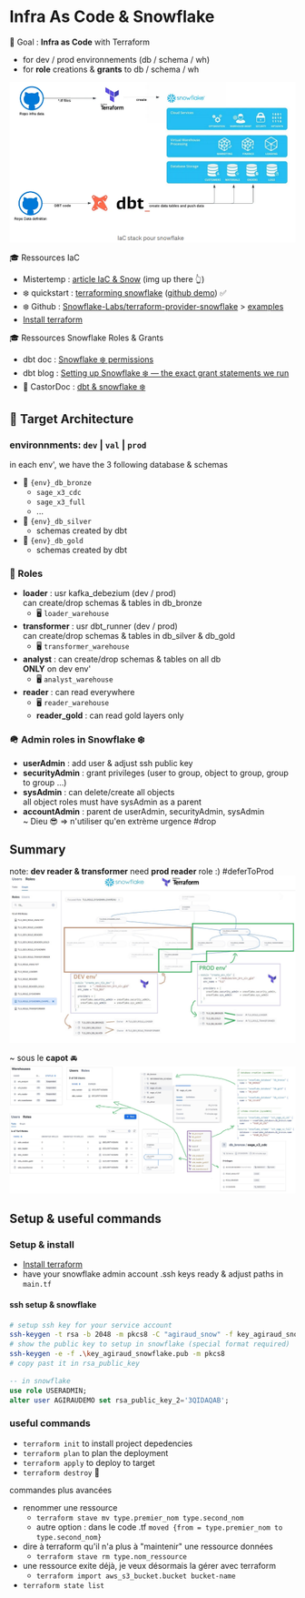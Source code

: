 # Infra As Code & Snowflake

🎯 Goal : **Infra as Code** with Terraform

- for dev / prod environnements (db / schema / wh)
- for **role** creations & **grants** to db / schema / wh

![recap](./snow_terraform_dbt.png)

🎓 Ressources IaC

- Mistertemp : [article IaC & Snow](https://tech.mistertemp.com/infra-as-code-avec-snowflake-ab961dd4d190?gi=a9060ed6cd68) (img up there 👆)
- ❄️ quickstart : [terraforming snowflake](https://quickstarts.snowflake.com/guide/terraforming_snowflake/index.html) ([github demo](https://github.com/Snowflake-Labs/sfguide-terraform-sample)) ✅
- ❄️ Github : [Snowflake-Labs/terraform-provider-snowflake](https://github.com/Snowflake-Labs/terraform-provider-snowflake) > [examples](https://github.com/Snowflake-Labs/terraform-provider-snowflake/tree/main/examples)
- [Install terraform](https://developer.hashicorp.com/terraform/install)

🎓 Ressources Snowflake Roles & Grants

- dbt doc :  [Snowflake ❄️ permissions](https://docs.getdbt.com/reference/database-permissions/snowflake-permissions)
- dbt blog :  [Setting up Snowflake ❄️ — the exact grant statements we run](https://discourse.getdbt.com/t/setting-up-snowflake-the-exact-grant-statements-we-run/439)
- 🦫 CastorDoc : [dbt & snowflake ❄️](https://www.castordoc.com/blog/dbt-snowflake)

## 🎯 Target Architecture

### environnments: `dev` | `val` | `prod`

in each env', we have the 3 following database & schemas

- 🥉 `{env}_db_bronze`
  - `sage_x3_cdc`
  - `sage_x3_full`
  - ...
- 🥈 `{env}_db_silver`
  - schemas created by dbt
- 🥇 `{env}_db_gold`
  - schemas created by dbt

### 🎯 Roles

- **loader** : usr kafka_debezium (dev / prod)\
  can create/drop schemas & tables in db_bronze
  - 🖥️ `loader_warehouse`
- **transformer** : usr dbt_runner (dev / prod)\
  can create/drop schemas & tables in db_silver & db_gold
  - 🖥️ `transformer_warehouse`
- **analyst** : can create/drop schemas & tables on all db\
  **ONLY** on dev env'
  - 🖥️ `analyst_warehouse`
- **reader** : can read everywhere
  - 🖥️ `reader_warehouse`
  - **reader_gold** : can read gold layers only

### 🪖 Admin roles in Snowflake ❄️

- **userAdmin** : add user & adjust ssh public key
- **securityAdmin** : grant privileges (user to group, object to group, group to group ...)
- **sysAdmin** : can delete/create all objects\
  all object roles must have sysAdmin as a parent
- **accountAdmin** : parent de userAdmin, securityAdmin, sysAdmin\
  ~ Dieu 😎 => n'utiliser qu'en extrème urgence #drop

## Summary

note: **dev reader & transformer** need **prod reader** role :) #deferToProd
![recap](./demo_terraform_snowflake_brz_slv_gld_xEnvDevProd.jpg)

~ sous le **capot** 🚘
![recap](./demo_terraform_snowflake_brz_slv_gld.jpg)

## Setup & useful commands

### Setup & install

- [Install terraform](https://developer.hashicorp.com/terraform/install)
- have your snowflake admin account .ssh keys ready & adjust paths in `main.tf`

#### ssh setup & snowflake

```bash
# setup ssh key for your service account
ssh-keygen -t rsa -b 2048 -m pkcs8 -C "agiraud_snow" -f key_agiraud_snowflake
# show the public key to setup in snowflake (special format required)
ssh-keygen -e -f .\key_agiraud_snowflake.pub -m pkcs8
# copy past it in rsa_public_key
```

```sql
-- in snowflake
use role USERADMIN;
alter user AGIRAUDEMO set rsa_public_key_2='3QIDAQAB';
```

### useful commands

- `terraform init` to install project depedencies
- `terraform plan` to plan the deployment
- `terraform apply` to deploy to target
- `terraform destroy` 🧨

commandes plus avancées

- renommer une ressource
  - `terraform stave mv type.premier_nom type.second_nom`
  - autre option : dans le code .tf `moved {from = type.premier_nom to type.second_nom}`
- dire à terraform qu'il n'a plus à "maintenir" une ressource données
  - `terraform stave rm type.nom_ressource`
- une ressource exite déjà, je veux désormais la gérer avec terraform
  - `terraform import aws_s3_bucket.bucket bucket-name`
- `terraform state list`
